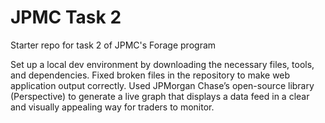 # JPMC Task 2
Starter repo for task 2 of JPMC's Forage program

Set up a local dev environment by downloading the necessary files, tools, and dependencies.
Fixed broken files in the repository to make web application output correctly.
Used JPMorgan Chase’s open-source library (Perspective) to generate a live graph that displays a data feed in a clear and visually appealing way for traders to monitor.
